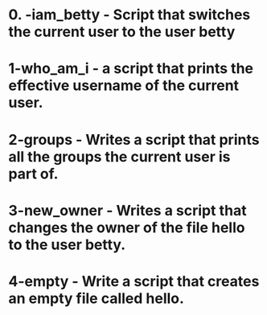 # 0. -iam_betty - Script that switches the current user to the user betty
# 1-who_am_i -  a script that prints the effective username of the current user.
# 2-groups - Writes a script that prints all the groups the current user is part of.
# 3-new_owner - Writes a script that changes the owner of the file hello to the user betty.
# 4-empty - Write a script that creates an empty file called hello.




